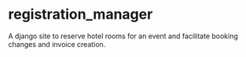 # registration_manager
A django site to reserve hotel rooms for an event and facilitate booking changes and invoice creation.
